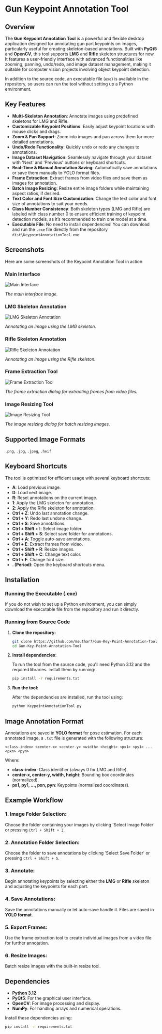 # Gun Keypoint Annotation Tool

## Overview

The **Gun Keypoint Annotation Tool** is a powerful and flexible desktop application designed for annotating gun part keypoints on images, particularly useful for creating skeleton-based annotations. Built with **PyQt5** and **OpenCV**, this tool supports **LMG** and **Rifle** skeleton structures for now. It features a user-friendly interface with advanced functionalities like zooming, panning, undo/redo, and image dataset management, making it suitable for computer vision projects involving object keypoint detection.

In addition to the source code, an executable file (`exe`) is available in the repository, so users can run the tool without setting up a Python environment.

## Key Features

- **Multi-Skeleton Annotation**: Annotate images using predefined skeletons for LMG and Rifle. 
- **Customizable Keypoint Positions**: Easily adjust keypoint locations with mouse clicks and drags.
- **Zoom & Pan Support**: Zoom into images and pan across them for more detailed annotations.
- **Undo/Redo Functionality**: Quickly undo or redo any changes to annotations.
- **Image Dataset Navigation**: Seamlessly navigate through your dataset with 'Next' and 'Previous' buttons or keyboard shortcuts.
- **Real-Time & Manual Annotation Saving**: Automatically save annotations or save them manually to YOLO format files.
- **Frame Extraction**: Extract frames from video files and save them as images for annotation.
- **Batch Image Resizing**: Resize entire image folders while maintaining aspect ratios, if desired.
- **Text Color and Font Size Customization**: Change the text color and font size of annotations to suit your needs.
- **Class Number Consistency**: Both skeleton types (LMG and Rifle) are labeled with class number 0 to ensure efficient training of keypoint detection models, as it’s recommended to train one model at a time.
- **Executable File**: No need to install dependencies! You can download and run the `.exe` file directly from the repository `dist\KeypointAnnotationTool.exe`.

## Screenshots

Here are some screenshots of the Keypoint Annotation Tool in action:

### Main Interface

![Main Interface](./Interface%20Images/Main%20Interface.png)

*The main interface image.*

### LMG Skeleton Annotation

![LMG Skeleton Annotation](./Interface%20Images/LMG%20Skeleton%20Annotation.png)

*Annotating an image using the LMG skeleton.*

### Rifle Skeleton Annotation

![Rifle Skeleton Annotation](./Interface%20Images/Rifle%20Skeleton%20Annotation.png)

*Annotating an image using the Rifle skeleton.*

### Frame Extraction Tool

![Frame Extraction Tool](./Interface%20Images/Frame%20Extraction%20Tool.png)

*The frame extraction dialog for extracting frames from video files.*

### Image Resizing Tool

![Image Resizing Tool](./Interface%20Images/Image%20Resizing%20Tool.png)

*The image resizing dialog for batch resizing images.*

## Supported Image Formats

`.png`, `.jpg`, `.jpeg`, `.heif`

## Keyboard Shortcuts

The tool is optimized for efficient usage with several keyboard shortcuts:

- **A**: Load previous image.
- **D**: Load next image.
- **R**: Reset annotations on the current image.
- **1**: Apply the LMG skeleton for annotation.
- **2**: Apply the Rifle skeleton for annotation.
- **Ctrl + Z**: Undo last annotation change.
- **Ctrl + Y**: Redo last undone change.
- **Ctrl + S**: Save annotations.
- **Ctrl + Shift + I**: Select image folder.
- **Ctrl + Shift + S**: Select save folder for annotations.
- **Ctrl + A**: Toggle auto-save annotations.
- **Ctrl + E**: Extract frames from video.
- **Ctrl + Shift + R**: Resize images.
- **Ctrl + Shift + C**: Change text color.
- **Ctrl + F**: Change font size.
- **. (Period)**: Open the keyboard shortcuts menu.

## Installation

### Running the Executable (.exe)

If you do not wish to set up a Python environment, you can simply download the executable file from the repository and run it directly.

### Running from Source Code

1. **Clone the repository:**

    ```bash
    git clone https://github.com/msuthar7/Gun-Key-Point-Annotation-Tool.git
    cd Gun-Key-Point-Annotation-Tool
    ```

2. **Install dependencies:**

    To run the tool from the source code, you'll need Python 3.12 and the required libraries. Install them by running:

    ```bash
    pip install -r requirements.txt
    ```

3. **Run the tool:**

    After the dependencies are installed, run the tool using:

    ```bash
    python KeypointAnnotationTool.py
    ```

## Image Annotation Format

Annotations are saved in **YOLO format** for pose estimation. For each annotated image, a `.txt` file is generated with the following structure:

```plaintext
<class-index> <center-x> <center-y> <width> <height> <px1> <py1> ... <pxn> <pyn>
```
Where:

- **class-index**: Class identifier (always 0 for LMG and Rifle).
- **center-x, center-y, width, height**: Bounding box coordinates (normalized).
- **px1, py1, ..., pxn, pyn**: Keypoints (normalized coordinates).

## Example Workflow

### 1. Image Folder Selection:
Choose the folder containing your images by clicking 'Select Image Folder' or pressing `Ctrl + Shift + I`.

### 2. Annotation Folder Selection:
Choose the folder to save annotations by clicking 'Select Save Folder' or pressing `Ctrl + Shift + S`.

### 3. Annotate:
Begin annotating keypoints by selecting either the **LMG** or **Rifle** skeleton and adjusting the keypoints for each part.

### 4. Save Annotations:
Save the annotations manually or let auto-save handle it. Files are saved in **YOLO format**.

### 5. Export Frames:
Use the frame extraction tool to create individual images from a video file for further annotation.

### 6. Resize Images:
Batch resize images with the built-in resize tool.

## Dependencies

- **Python 3.12**
- **PyQt5**: For the graphical user interface.
- **OpenCV**: For image processing and display.
- **NumPy**: For handling arrays and numerical operations.

Install these dependencies using:

```bash
pip install -r requirements.txt
